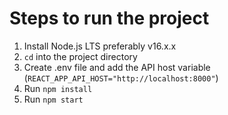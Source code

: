 # Steps to run the project
1. Install Node.js LTS preferably v16.x.x
2. `cd` into the project directory
3. Create .env file and add the API host variable (`REACT_APP_API_HOST="http://localhost:8000"`)
4. Run `npm install`
5. Run `npm start`
